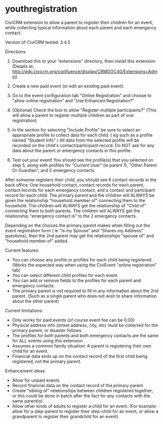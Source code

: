 youthregistration
=================

CiviCRM extension to allow a parent to register their children for an event, while collecting typical 
information about each parent and each emergancy contact. 

Version of CiviCRM tested:  3.4.5

Directions:

1) Download this to your "extensions" directory, then install this extension (Details at: http://wiki.civicrm.org/confluence/display/CRMDOC40/Extensions+Admin) 

2) Create a new paid event (or edit an existing paid event).

3) Go to the event configuration tab "Online Registration" and choose to "allow online registration" and 
"Use Enhanced Registration?"

4) (Optional) Check the box to allow "Register multiple participants?" 
(This will allow a parent to register multiple children as part of one registration)

5) In the section for selecting "Include Profile"  be sure to select an appropriate profile to collect 
data for each child. ( eg such as a profile named "Student Info" )  All data from the selected profile will be 
recorded on the child's contact/participant record. Do NOT ask for any data about the parent or emergency 
contacts in this profile.

6) Test out your event!   You should see the profile(s) that you selected on step 5, 
along with profiles for "Current User" (ie parent 1), "Other Parent Or Guardian", and 2 emergency contacts. 


After someone registers their child, you should see 6 contact records in the back office: One household contact,
contact records for each parent, contact records for each emergancy contact, and a contact and partcipant record 
for each child.  The primary parent and the children will ALWAYS be given the relationship "household member of" 
connecting them to the household.   The children will ALWAYS get the relationship of "Child of" connecting 
them to both parents. The children will ALWAYS get the relationship "emergency contact is" to the 2 emergancy contacts. 

Depending on the choices the primary parent makes when filling out the event registration form 
( ie "Is my Spouse" and "Shares my Address" questions), then the 2nd parent may get the relationships
"spouse of" and "household member of" added. 

Current features: 

- You can choose any profile or profiles for each child being registered.  (Works the expected way when using the CiviEvent "online registration" tab)
- You can select different child profiles for each event. 
- You can add or remove fields to the profiles for each parent and emergency contacts. 
- The primary parent is not required to fill in any information about the 2nd parent. (Such as a single parent who does not wish to share information about the other parent)

Current limitations:

- Only works for paid events (of course event fee can be 0.00) 
- Physical address info (street address, city, etc) must be collected for the primary parent, or disaster follows. 
- The profiles for both parents and both emergency contacts are the same for ALL events using this extension. 
- Assumes a common family situation: A parent is registering their own child for an event.
- Financial data ends up on the contact record of the first child being registered, not the primary parent. 

Enhancement ideas:

- Allow for unpaid events
- Record financial data on the contact record of the primary parent
- Create "sibling of" relationships between children registered together; or this could be done in batch after the fact for any contacts with the same parent(s) 
- Allow other kinds of adults to register a child for an event. (For example: allow for a step-parent to register their step-child for an event, or allow a grandparent to register their grandchild for an event)
 













